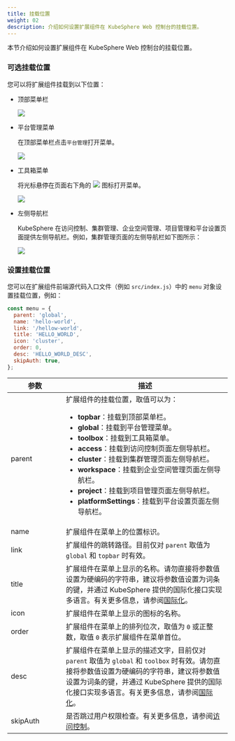 ```yaml
---
title: 挂载位置
weight: 02
description: 介绍如何设置扩展组件在 KubeSphere Web 控制台的挂载位置。
---
```


本节介绍如何设置扩展组件在 KubeSphere Web 控制台的挂载位置。

### 可选挂载位置

您可以将扩展组件挂载到以下位置：

* 顶部菜单栏

  <img src="/images/zh/extension-customization/top-menu.png" style="max-width: 1000px; margin: 0px">

* 平台管理菜单

  在顶部菜单栏点击`平台管理`打开菜单。

  <img src="/images/zh/extension-customization/platform-menu.png" style="max-width: 1000px; margin: 0px">

* 工具箱菜单

  将光标悬停在页面右下角的 <img src="/images/zh/extension-customization/hammer.svg" style="max-width: 20px; margin: 0px; display: inline; vertical-align: top"> 图标打开菜单。

  <img src="/images/zh/extension-customization/toolbox-menu.png" style="max-width: 1000px; margin: 0px">

* 左侧导航栏
  
  KubeSphere 在访问控制、集群管理、企业空间管理、项目管理和平台设置页面提供左侧导航栏。例如，集群管理页面的左侧导航栏如下图所示：

  <img src="/images/zh/extension-customization/navigation-menu.png" style="max-width: 1000px; margin: 0px">

### 设置挂载位置

您可以在扩展组件前端源代码入口文件（例如 `src/index.js`）中的 `menu` 对象设置挂载位置，例如：

```javascript
const menu = { 
  parent: 'global',
  name: 'hello-world',
  link: '/hellow-world',
  title: 'HELLO_WORLD',
  icon: 'cluster',
  order: 0,
  desc: 'HELLO_WORLD_DESC',
  skipAuth: true,
};
```

<table>
  <colsgroup>
    <col style="width: 25%;">
    <col style="width: 75%;">
  </colsgroup>
  <thead>
    <tr>
      <th>参数</th>
      <th>描述</th>
    </tr>
  <thead>
  <tbody>
    <tr>
      <td>parent</td>
      <td>扩展组件的挂载位置，取值可以为：
        <ul>
          <li><strong>topbar</strong>：挂载到顶部菜单栏。</li>
          <li><strong>global</strong>：挂载到平台管理菜单。</li>
          <li><strong>toolbox</strong>：挂载到工具箱菜单。</li>
          <li><strong>access</strong>：挂载到访问控制页面左侧导航栏。</li>
          <li><strong>cluster</strong>：挂载到集群管理页面左侧导航栏。</li>
          <li><strong>workspace</strong>：挂载到企业空间管理页面左侧导航栏。</li>
          <li><strong>project</strong>：挂载到项目管理页面左侧导航栏。</li>
          <li><strong>platformSettings</strong>：挂载到平台设置页面左侧导航栏。</li>
        </ul>
      </td>
    </tr>
    <tr>
      <td>name</td>
      <td>扩展组件在菜单上的位置标识。</td>
    </tr>
    <tr>
      <td>link</td><td>扩展组件的跳转路径。目前仅对 <code>parent</code> 取值为 <code>global</code> 和 <code>topbar</code> 时有效。</td>
    </tr>
    <tr>
      <td>title</td><td>扩展组件在菜单上显示的名称。请勿直接将参数值设置为硬编码的字符串，建议将参数值设置为词条的键，并通过 KubeSphere 提供的国际化接口实现多语言。有关更多信息，请参阅<a href="zh/feature-customization/internationalization">国际化</a>。</td>
    </tr>
    <tr>
      <td>icon</td><td>扩展组件在菜单上显示的图标的名称。</td>
    </tr>
    <tr>
      <td>order</td><td>扩展组件在菜单上的排列位次，取值为 <code>0</code> 或正整数，取值 <code>0</code> 表示扩展组件在菜单首位。</td>
    </tr>
    <tr>
      <td>desc</td><td>扩展组件在菜单上显示的描述文字，目前仅对 <code>parent</code> 取值为 <code>global</code> 和 <code>toolbox</code> 时有效。请勿直接将参数值设置为硬编码的字符串，建议将参数值设置为词条的键，并通过 KubeSphere 提供的国际化接口实现多语言。有关更多信息，请参阅<a href="zh/feature-customization/internationalization">国际化</a>。</td>
    </tr>
    <tr>
      <td>skipAuth</td><td>是否跳过用户权限检查。有关更多信息，请参阅<a href="zh/feature-customization/access-control">访问控制</a>。</td>
    </tr>
  </tbody>
</table>

